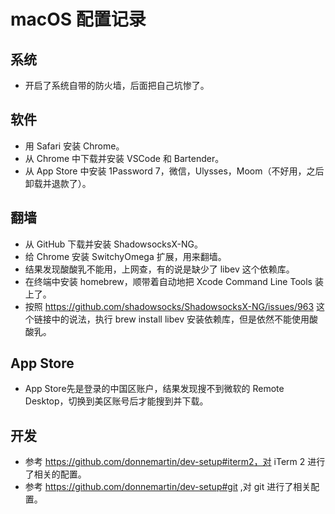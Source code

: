 # macOS 配置记录

## 系统

- 开启了系统自带的防火墙，后面把自己坑惨了。

## 软件

- 用 Safari 安装 Chrome。
- 从 Chrome 中下载并安装 VSCode 和 Bartender。
- 从 App Store 中安装 1Password 7，微信，Ulysses，Moom（不好用，之后卸载并退款了）。

## 翻墙

- 从 GitHub 下载并安装 ShadowsocksX-NG。
- 给 Chrome 安装 SwitchyOmega 扩展，用来翻墙。
- 结果发现酸酸乳不能用，上网查，有的说是缺少了 libev 这个依赖库。
- 在终端中安装 homebrew，顺带着自动地把 Xcode Command Line Tools 装上了。
- 按照 https://github.com/shadowsocks/ShadowsocksX-NG/issues/963 这个链接中的说法，执行 brew install libev 安装依赖库，但是依然不能使用酸酸乳。

## App Store

- App Store先是登录的中国区账户，结果发现搜不到微软的 Remote Desktop，切换到美区账号后才能搜到并下载。

## 开发

- 参考 https://github.com/donnemartin/dev-setup#iterm2，对 iTerm 2 进行了相关的配置。
- 参考 https://github.com/donnemartin/dev-setup#git ,对 git 进行了相关配置。
